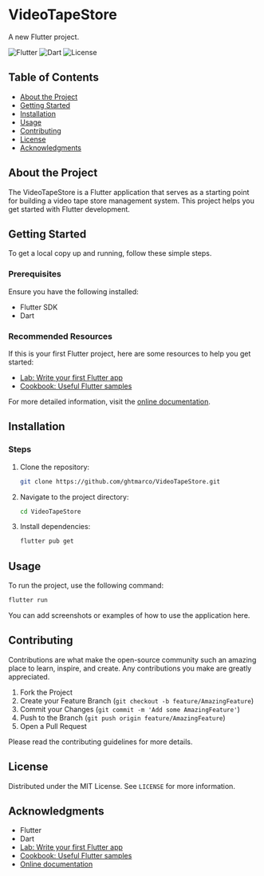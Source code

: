 # VideoTapeStore

A new Flutter project.

![Flutter](https://img.shields.io/badge/Flutter-2.0-blue.svg)
![Dart](https://img.shields.io/badge/Dart-2.0-blue.svg)
![License](https://img.shields.io/badge/License-MIT-green.svg)

## Table of Contents
- [About the Project](#about-the-project)
- [Getting Started](#getting-started)
- [Installation](#installation)
- [Usage](#usage)
- [Contributing](#contributing)
- [License](#license)
- [Acknowledgments](#acknowledgments)

## About the Project

The VideoTapeStore is a Flutter application that serves as a starting point for building a video tape store management system. This project helps you get started with Flutter development.

## Getting Started

To get a local copy up and running, follow these simple steps.

### Prerequisites

Ensure you have the following installed:
- Flutter SDK
- Dart

### Recommended Resources

If this is your first Flutter project, here are some resources to help you get started:
- [Lab: Write your first Flutter app](https://docs.flutter.dev/get-started/codelab)
- [Cookbook: Useful Flutter samples](https://docs.flutter.dev/cookbook)

For more detailed information, visit the [online documentation](https://docs.flutter.dev/).

## Installation

### Steps

1. Clone the repository:
    ```sh
    git clone https://github.com/ghtmarco/VideoTapeStore.git
    ```
2. Navigate to the project directory:
    ```sh
    cd VideoTapeStore
    ```
3. Install dependencies:
    ```sh
    flutter pub get
    ```

## Usage

To run the project, use the following command:
```sh
flutter run
```

You can add screenshots or examples of how to use the application here.

## Contributing

Contributions are what make the open-source community such an amazing place to learn, inspire, and create. Any contributions you make are greatly appreciated.

1. Fork the Project
2. Create your Feature Branch (`git checkout -b feature/AmazingFeature`)
3. Commit your Changes (`git commit -m 'Add some AmazingFeature'`)
4. Push to the Branch (`git push origin feature/AmazingFeature`)
5. Open a Pull Request

Please read the contributing guidelines for more details.

## License

Distributed under the MIT License. See `LICENSE` for more information.

## Acknowledgments

- Flutter
- Dart
- [Lab: Write your first Flutter app](https://docs.flutter.dev/get-started/codelab)
- [Cookbook: Useful Flutter samples](https://docs.flutter.dev/cookbook)
- [Online documentation](https://docs.flutter.dev/)
